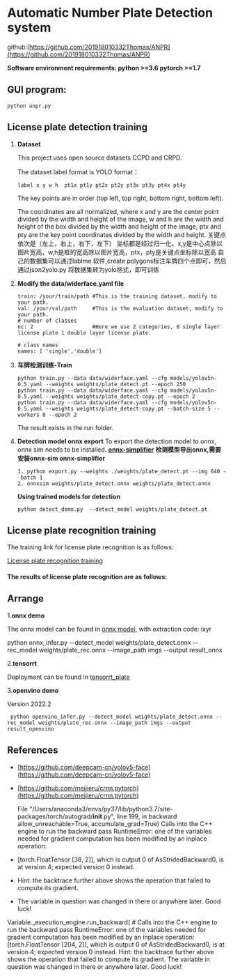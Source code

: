 # **Automatic Number Plate Detection system**

github:[https://github.com/201918010332Thomas/ANPR](https://github.com/201918010332Thomas/ANPR)

**Software environment requirements: python >=3.6  pytorch >=1.7**

## **GUI program:**

```
python anpr.py
```

## License plate detection training

1. **Dataset**

   This project uses open source datasets CCPD and CRPD.

   The dataset label format is YOLO format：

   ```
   label x y w h  pt1x pt1y pt2x pt2y pt3x pt3y pt4x pt4y
   ```

   The key points are in order (top left, top right, bottom right, bottom left).

   The coordinates are all normalized, where x and y are the center point divided by the width and height of the image, w and h are the width and height of the box divided by the width and height of the image, ptx and pty are the key point coordinates divided by the width and height.
   关键点依次是（左上，右上，右下，左下） 坐标都是经过归一化，x,y是中心点除以图片宽高，w,h是框的宽高除以图片宽高，ptx，pty是关键点坐标除以宽高
   自己的数据集可以通过lablme 软件,create polygons标注车牌四个点即可，然后通过json2yolo.py 将数据集转为yolo格式，即可训练
   
2. **Modify the data/widerface.yaml file**

   ```
   train: /your/train/path #This is the training dataset, modify to your path.
   val: /your/val/path     #This is the evaluation dataset, modify to your path.
   # number of classes
   nc: 2                   #Here we use 2 categories, 0 single layer license plate 1 double layer license plate.

   # class names
   names: [ 'single','double']

   ```
3. **车牌检测训练-Train**

   ```
   python train.py --data data/widerface.yaml --cfg models/yolov5n-0.5.yaml --weights weights/plate_detect.pt --epoch 250
   python train.py --data data/widerface.yaml --cfg models/yolov5n-0.5.yaml --weights weights/plate_detect-copy.pt --epoch 2
   python train.py --data data/widerface.yaml --cfg models/yolov5n-0.5.yaml --weights weights/plate_detect-copy.pt --batch-size 5 --workers 0 --epoch 2

   ```

   The result exists in the run folder.
4. **Detection model onnx export**
   To export the detection model to onnx, onnx sim needs to be installed. **[onnx-simplifier](https://github.com/daquexian/onnx-simplifier)**
   **检测模型导出onnx,需要安装onnx-sim onnx-simplifier**

   ```
   1. python export.py --weights ./weights/plate_detect.pt --img 640 --batch 1
   2. onnxsim weights/plate_detect.onnx weights/plate_detect.onnx
   ```

   **Using trained models for detection**

   ```
   python detect_demo.py  --detect_model weights/plate_detect.pt
   ```

## License plate recognition training

The training link for license plate recognition is as follows:

[License plate recognition training](https://github.com/201918010332Thomas/CRNN_LPR)

#### **The results of license plate recognition are as follows:**

[//]: # (![Image]&#40;image/README/test_12.jpg&#41;)

## Arrange

1.**onnx demo**

The onnx model can be found in [onnx model](https://pan.baidu.com/s/1UmWN2kpRP96h2cM6Pi-now), with extraction code: ixyr

python onnx_infer.py --detect_model weights/plate_detect.onnx  --rec_model weights/plate_rec.onnx  --image_path imgs --output result_onnx

2.**tensorrt**

Deployment can be found in [tensorrt_plate](https://github.com/we0091234/chinese_plate_tensorrt)

3.**openvino demo**

Version 2022.2

```
 python openvino_infer.py --detect_model weights/plate_detect.onnx --rec_model weights/plate_rec.onnx --image_path imgs --output result_openvino
```

## References

* [https://github.com/deepcam-cn/yolov5-face](https://github.com/deepcam-cn/yolov5-face)
* [https://github.com/meijieru/crnn.pytorch](https://github.com/meijieru/crnn.pytorch)

  File "/Users/anaconda3/envs/py37/lib/python3.7/site-packages/torch/autograd/__init__.py", line 199, in backward
    allow_unreachable=True, accumulate_grad=True)
Calls into the C++ engine to run the backward pass
RuntimeError: one of the variables needed for gradient computation has been modified by an inplace operation:
* [torch.FloatTensor [38, 2]], which is output 0 of AsStridedBackward0, is at version 4; expected version 0 instead.
* Hint: the backtrace further above shows the operation that failed to compute its gradient. 
* The variable in question was changed in there or anywhere later. Good luck!

Variable._execution_engine.run_backward( # Calls into the C++ engine to run the backward pass
RuntimeError: one of the variables needed for gradient computation has been modified by an inplace operation:
[torch.FloatTensor [204, 2]], which is output 0 of AsStridedBackward0, is at version 4; expected version 0 instead. 
Hint: the backtrace further above shows the operation that failed to compute its gradient.
The variable in question was changed in there or anywhere later. Good luck!


